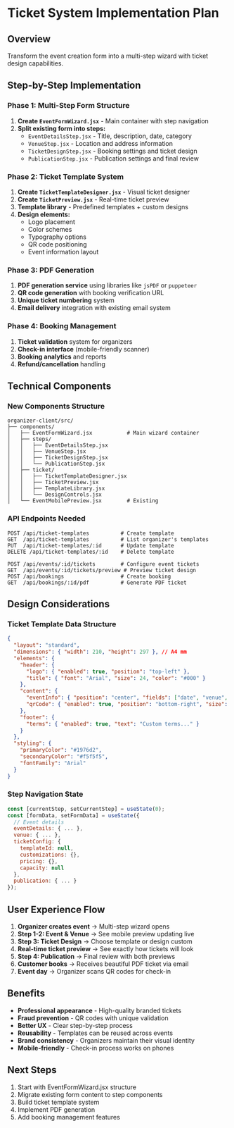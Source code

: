 # Ticket System Implementation Plan

## Overview
Transform the event creation form into a multi-step wizard with ticket design capabilities.

## Step-by-Step Implementation

### Phase 1: Multi-Step Form Structure
1. **Create `EventFormWizard.jsx`** - Main container with step navigation
2. **Split existing form into steps:**
   - `EventDetailsStep.jsx` - Title, description, date, category
   - `VenueStep.jsx` - Location and address information
   - `TicketDesignStep.jsx` - Booking settings and ticket design
   - `PublicationStep.jsx` - Publication settings and final review

### Phase 2: Ticket Template System
1. **Create `TicketTemplateDesigner.jsx`** - Visual ticket designer
2. **Create `TicketPreview.jsx`** - Real-time ticket preview
3. **Template library** - Predefined templates + custom designs
4. **Design elements:**
   - Logo placement
   - Color schemes
   - Typography options
   - QR code positioning
   - Event information layout

### Phase 3: PDF Generation
1. **PDF generation service** using libraries like `jsPDF` or `puppeteer`
2. **QR code generation** with booking verification URL
3. **Unique ticket numbering** system
4. **Email delivery** integration with existing email system

### Phase 4: Booking Management
1. **Ticket validation** system for organizers
2. **Check-in interface** (mobile-friendly scanner)
3. **Booking analytics** and reports
4. **Refund/cancellation** handling

## Technical Components

### New Components Structure
```
organizer-client/src/
├── components/
│   ├── EventFormWizard.jsx           # Main wizard container
│   ├── steps/
│   │   ├── EventDetailsStep.jsx
│   │   ├── VenueStep.jsx
│   │   ├── TicketDesignStep.jsx
│   │   └── PublicationStep.jsx
│   ├── ticket/
│   │   ├── TicketTemplateDesigner.jsx
│   │   ├── TicketPreview.jsx
│   │   ├── TemplateLibrary.jsx
│   │   └── DesignControls.jsx
│   └── EventMobilePreview.jsx        # Existing
```

### API Endpoints Needed
```
POST /api/ticket-templates          # Create template
GET  /api/ticket-templates          # List organizer's templates
PUT  /api/ticket-templates/:id      # Update template
DELETE /api/ticket-templates/:id    # Delete template

POST /api/events/:id/tickets        # Configure event tickets
GET  /api/events/:id/tickets/preview # Preview ticket design
POST /api/bookings                  # Create booking
GET  /api/bookings/:id/pdf          # Generate PDF ticket
```

## Design Considerations

### Ticket Template Data Structure
```json
{
  "layout": "standard",
  "dimensions": { "width": 210, "height": 297 }, // A4 mm
  "elements": {
    "header": {
      "logo": { "enabled": true, "position": "top-left" },
      "title": { "font": "Arial", "size": 24, "color": "#000" }
    },
    "content": {
      "eventInfo": { "position": "center", "fields": ["date", "venue", "price"] },
      "qrCode": { "enabled": true, "position": "bottom-right", "size": 50 }
    },
    "footer": {
      "terms": { "enabled": true, "text": "Custom terms..." }
    }
  },
  "styling": {
    "primaryColor": "#1976d2",
    "secondaryColor": "#f5f5f5",
    "fontFamily": "Arial"
  }
}
```

### Step Navigation State
```javascript
const [currentStep, setCurrentStep] = useState(0);
const [formData, setFormData] = useState({
  // Event details
  eventDetails: { ... },
  venue: { ... },
  ticketConfig: {
    templateId: null,
    customizations: {},
    pricing: {},
    capacity: null
  },
  publication: { ... }
});
```

## User Experience Flow

1. **Organizer creates event** → Multi-step wizard opens
2. **Step 1-2: Event & Venue** → See mobile preview updating live
3. **Step 3: Ticket Design** → Choose template or design custom
4. **Real-time ticket preview** → See exactly how tickets will look
5. **Step 4: Publication** → Final review with both previews
6. **Customer books** → Receives beautiful PDF ticket via email
7. **Event day** → Organizer scans QR codes for check-in

## Benefits
- **Professional appearance** - High-quality branded tickets
- **Fraud prevention** - QR codes with unique validation
- **Better UX** - Clear step-by-step process
- **Reusability** - Templates can be reused across events
- **Brand consistency** - Organizers maintain their visual identity
- **Mobile-friendly** - Check-in process works on phones

## Next Steps
1. Start with EventFormWizard.jsx structure
2. Migrate existing form content to step components
3. Build ticket template system
4. Implement PDF generation
5. Add booking management features
